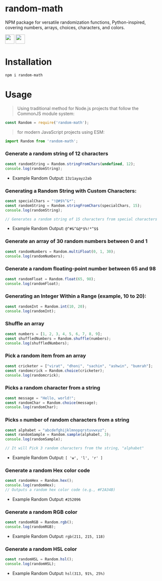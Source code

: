 # random-math
NPM package for versatile randomization functions, Python-inspired, covering numbers, arrays, choices, characters, and colors.

<code><img height="30" src="https://img.shields.io/badge/NPM-111111?style=for-the-badge&logo=npm&logoColor=#c63635"></code>
<code><img height="30" src="https://img.shields.io/badge/JavaScript-111111?style=for-the-badge&logo=javascript&logoColor=F7DF1E"></code>


# Installation

```shell
npm i random-math
```

# Usage
<!-- import Random from 'random-math'; -->

> Using traditional method for Node.js projects that follow the CommonJS module system:

```js
const Random = require('random-math');
```
> for modern JavaScript projects using ESM:

```js
import Random from 'random-math';
```

### Generate a random string of 12 characters

```js
const randomString = Random.stringFromChars(undefined, 12);
console.log(randomString);
```
- Example Random Output:  ```13z1ayayz2ab```

###  Generating a Random String with Custom Characters:

```js
const specialChars = "!@#$%^&*";
const randomString = Random.stringFromChars(specialChars, 15);
console.log(randomString);

// Generates a random string of 15 characters from special characters
```

- Example Random Output:  ```@^#&^&@*$%!*^$$```

### Generate an array of 30 random numbers between 0 and 1

```js
const randomNumbers = Random.multiFloat(0, 1, 30);
console.log(randomNumbers);
```

### Generate a random floating-point number between 65 and 98

```js
const randomFloat = Random.float(65, 98);
console.log(randomFloat);
```

###  Generating an Integer Within a Range (example, 10 to 20):

```js
const randomInt = Random.int(10, 20);
console.log(randomInt);
```

### Shuffle an array

```js
const numbers = [1, 2, 3, 4, 5, 6, 7, 8, 9];
const shuffledNumbers = Random.shuffle(numbers);
console.log(shuffledNumbers);
```

### Pick a random item from an array

```js
const cricketer = ["virat", "dhoni", "sachin", "ashwin", "bumrah"];
const randomcrick = Random.choice(cricketer);
console.log(randomcrick);
```

### Picks a random character from a string

```js
const message = "Hello, world!";
const randomChar = Random.choice(message);
console.log(randomChar);
```

### Picks `n` number of random characters from a string

```js
const alphabet = "abcdefghijklmnopqrstuvwxyz";
const randomSample = Random.sample(alphabet, 3);
console.log(randomSample);

// It will Pick 3 random characters from the string, "alphabet"
```

- Example Random Output:  ```[ 'w', 'l', 'r' ]```

### Generate a random Hex color code

```js
const randomHex = Random.hex();
console.log(randomHex);
// Outputs a random hex color code (e.g., #F2A34B)

```
- Example Random Output:  ```#252096```

### Generate a random RGB color

```js
const randomRGB = Random.rgb();
console.log(randomRGB);
```

- Example Random Output:  ```rgb(211, 215, 118)```


### Generate a random HSL color

```js
const randomHSL = Random.hsl();
console.log(randomHSL);
```

- Example Random Output:  ```hsl(313, 91%, 25%)```


